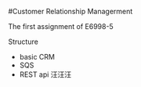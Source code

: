 #Customer Relationship Managerment

The first assignment of E6998-5


Structure
- basic CRM
- SQS
- REST api
汪汪汪
